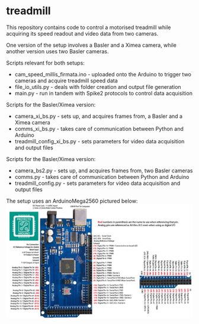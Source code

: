 # treadmill
This repository contains code to control a motorised treadmill while acquiring its speed readout and video data from two cameras.

One version of the setup involves a Basler and a Ximea camera, while another version uses two Basler cameras. 

Scripts relevant for both setups: 
* cam_speed_millis_firmata.ino - uploaded onto the Arduino to trigger two cameras and acquire treadmill speed data
* file_io_utils.py - deals with folder creation and output file generation
* main.py - run in tandem with Spike2 protocols to control data acquisition

Scripts for the Basler/Ximea version:
* camera_xi_bs.py - sets up, and acquires frames from, a Basler and a Ximea camera
* comms_xi_bs.py - takes care of communication between Python and Arduino
* treadmill_config_xi_bs.py - sets parameters for video data acquisition and output files

Scripts for the Basler/Ximea version:
* camera_bs2.py - sets up, and acquires frames from, two Basler cameras
* comms.py - takes care of communication between Python and Arduino
* treadmill_config.py - sets parameters for video data acquisition and output files

The setup uses an ArduinoMega2560 pictured below:
![ArduinoMega pinout](arduino_mega_pinout.png)
